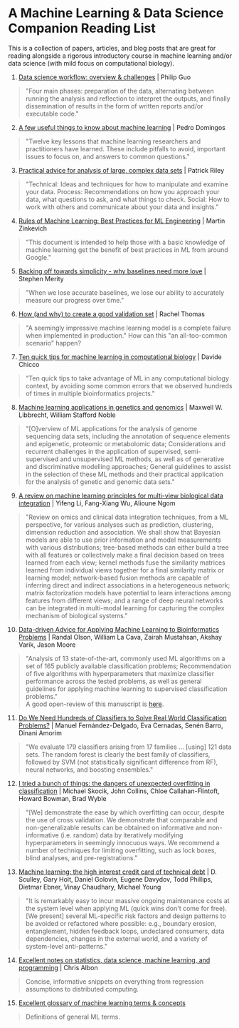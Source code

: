 # A Machine Learning & Data Science Companion Reading List
This is a collection of papers, articles, and blog posts that are great for reading alongside a rigorous introductory course in machine learning and/or data science (with mild focus on computational biology).

1. [Data science workflow: overview & challenges](https://m.cacm.acm.org/blogs/blog-cacm/169199-data-science-workflow-overview-and-challenges/fulltext) | Philip Guo  
> "Four main phases: preparation of the data, alternating between running the analysis and reflection to interpret the outputs, and finally dissemination of results in the form of written reports and/or executable code."

2. [A few useful things to know about machine learning](https://homes.cs.washington.edu/~pedrod/papers/cacm12.pdf) | Pedro Domingos  
> "Twelve key lessons that machine learning researchers and practitioners have learned. These include pitfalls to avoid, important issues to focus on, and answers to common questions."

3. [Practical advice for analysis of large, complex data sets](http://www.unofficialgoogledatascience.com/2016/10/practical-advice-for-analysis-of-large.html) | Patrick Riley  
> "Technical: Ideas and techniques for how to manipulate and examine your data. Process: Recommendations on how you approach your data, what questions to ask, and what things to check. Social: How to work with others and communicate about your data and insights."

4. [Rules of Machine Learning: Best Practices for ML Engineering](http://martin.zinkevich.org/rules_of_ml/rules_of_ml.pdf) | Martin Zinkevich  
> "This document is intended to help those with a basic knowledge of machine learning get the benefit of best practices in ML from around Google."

5. [Backing off towards simplicity - why baselines need more love](http://smerity.com/articles/2017/baselines_need_love.html) | Stephen Merity
> "When we lose accurate baselines, we lose our ability to accurately measure our progress over time."

6. [How (and why) to create a good validation set](http://www.fast.ai/2017/11/13/validation-sets/) | Rachel Thomas
> "A seemingly impressive machine learning model is a complete failure when implemented in production." How can this "an all-too-common scenario" happen?

7. [Ten quick tips for machine learning in computational biology](https://biodatamining.biomedcentral.com/articles/10.1186/s13040-017-0155-3) | Davide Chicco  
> "Ten quick tips to take advantage of ML in any computational biology context, by avoiding some common errors that we observed hundreds of times in multiple bioinformatics projects."

8. [Machine learning applications in genetics and genomics](http://www.nature.com/nrg/journal/v16/n6/abs/nrg3920.html) | Maxwell W. Libbrecht, William Stafford Noble  
> "[O]verview of ML applications for the analysis of genome sequencing data sets, including the annotation of sequence elements and epigenetic, proteomic or metabolomic data; Considerations and recurrent challenges in the application of supervised, semi-supervised and unsupervised ML methods, as well as of generative and discriminative modelling approaches; General guidelines to assist in the selection of these ML methods and their practical application for the analysis of genetic and genomic data sets."

9. [A review on machine learning principles for multi-view biological data integration](http://bib.oxfordjournals.org/content/early/2016/11/28/bib.bbw113.full) | Yifeng Li, Fang-Xiang Wu, Alioune Ngom  
> "Review on omics and clinical data integration techniques, from a ML perspective, for various analyses such as prediction, clustering, dimension reduction and association. We shall show that Bayesian models are able to use prior information and model measurements with various distributions; tree-based methods can either build a tree with all features or collectively make a final decision based on trees learned from each view; kernel methods fuse the similarity matrices learned from individual views together for a final similarity matrix or learning model; network-based fusion methods are capable of inferring direct and indirect associations in a heterogeneous network; matrix factorization models have potential to learn interactions among features from different views; and a range of deep neural networks can be integrated in multi-modal learning for capturing the complex mechanism of biological systems."

10. [Data-driven Advice for Applying Machine Learning to Bioinformatics Problems](https://arxiv.org/abs/1708.05070) | Randal Olson, William La Cava, Zairah Mustahsan, Akshay Varik, Jason Moore  
> "Analysis of 13 state-of-the-art, commonly used ML algorithms on a set of 165 publicly available classification problems; Recommendation of five algorithms with hyperparameters that maximize classifier performance across the tested problems, as well as general guidelines for applying machine learning to supervised classification problems."  
> A good open-review of this manuscript is [here](https://crossinvalidation.com/2017/08/22/quantitative-comparison-of-scikit-learns-predictive-models-on-a-large-number-of-machine-learning-datasets-a-good-start/).

11. [Do We Need Hundreds of Classifiers to Solve Real World Classification Problems?](https://dl.acm.org/citation.cfm?id=2697065) | Manuel Fernández-Delgado, Eva Cernadas, Senén Barro, Dinani Amorim  
> "We evaluate 179 classifiers arising from 17 families ... [using] 121 data sets. The random forest is clearly the best family of classifiers, followed by SVM (not statisitically significant difference from RF), neural networks, and boosting ensembles."

12. [I tried a bunch of things: the dangers of unexpected overfitting in classification](http://biorxiv.org/content/biorxiv/early/2016/10/03/078816) | Michael Skocik, John Collins, Chloe Callahan-Flintoft, Howard Bowman, Brad Wyble  
> "[We] demonstrate the ease by which overfitting can occur, despite the use of cross validation. We demonstrate that comparable and non-generalizable results can be obtained on informative and non-informative (i.e. random) data by iteratively modifying hyperparameters in seemingly innocuous ways. We recommend a number of techniques for limiting overfitting, such as lock boxes, blind analyses, and pre-registrations."

13. [Machine learning: the high interest credit card of technical debt](https://research.google.com/pubs/pub43146.html) | D. Sculley, Gary Holt, Daniel Golovin, Eugene Davydov, Todd Phillips, Dietmar Ebner, Vinay Chaudhary, Michael Young  
> "It is remarkably easy to incur massive ongoing maintenance costs at the system level when applying ML (quick wins don't come for free). [We present] several ML-specific risk factors and design patterns to be avoided or refactored where possible: e.g., boundary erosion, entanglement, hidden feedback loops, undeclared consumers, data dependencies, changes in the external world, and a variety of system-level anti-patterns."

14. [Excellent notes on statistics, data science, machine learning, and programming](https://chrisalbon.com/) | Chris Albon  
> Concise, informative snippets on everything from regression assumptions to distributed computing.

15. [Excellent glossary of machine learning terms & concepts](https://developers.google.com/machine-learning/glossary/)  
> Definitions of general ML terms.
